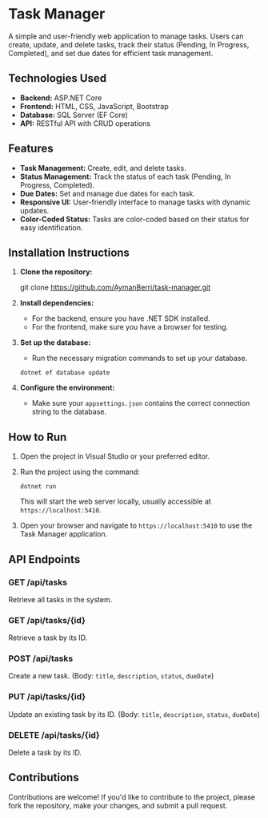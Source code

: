 # Task Manager

A simple and user-friendly web application to manage tasks. Users can create, update, and delete tasks, track their status (Pending, In Progress, Completed), and set due dates for efficient task management.

## Technologies Used

- **Backend:** ASP.NET Core
- **Frontend:** HTML, CSS, JavaScript, Bootstrap
- **Database:** SQL Server (EF Core)
- **API:** RESTful API with CRUD operations

## Features

- **Task Management:** Create, edit, and delete tasks.
- **Status Management:** Track the status of each task (Pending, In Progress, Completed).
- **Due Dates:** Set and manage due dates for each task.
- **Responsive UI:** User-friendly interface to manage tasks with dynamic updates.
- **Color-Coded Status:** Tasks are color-coded based on their status for easy identification.
  
## Installation Instructions

1. **Clone the repository:**

   git clone https://github.com/AymanBerri/task-manager.git

2. **Install dependencies:**
   - For the backend, ensure you have .NET SDK installed.
   - For the frontend, make sure you have a browser for testing.

3. **Set up the database:**
   - Run the necessary migration commands to set up your database.

   ```dotnet ef database update```

4. **Configure the environment:**
   - Make sure your `appsettings.json` contains the correct connection string to the database.

## How to Run

1. Open the project in Visual Studio or your preferred editor.
2. Run the project using the command:

   ```dotnet run```

   This will start the web server locally, usually accessible at `https://localhost:5410`.

3. Open your browser and navigate to `https://localhost:5410` to use the Task Manager application.

## API Endpoints

### GET /api/tasks
Retrieve all tasks in the system.

### GET /api/tasks/{id}
Retrieve a task by its ID.

### POST /api/tasks
Create a new task. (Body: `title`, `description`, `status`, `dueDate`)

### PUT /api/tasks/{id}
Update an existing task by its ID. (Body: `title`, `description`, `status`, `dueDate`)

### DELETE /api/tasks/{id}
Delete a task by its ID.


## Contributions

Contributions are welcome! If you'd like to contribute to the project, please fork the repository, make your changes, and submit a pull request.

